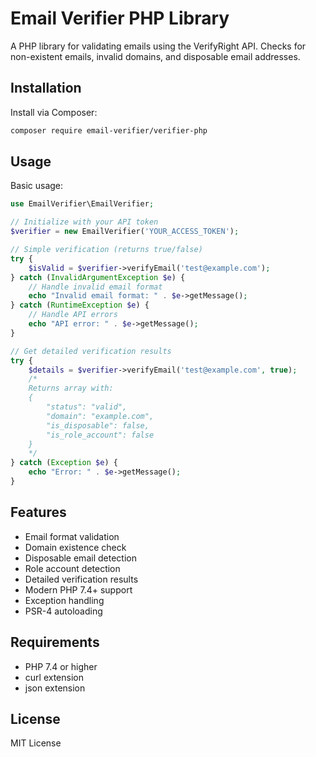 # Email Verifier PHP Library

A PHP library for validating emails using the VerifyRight API. Checks for non-existent emails, invalid domains, and disposable email addresses.

## Installation

Install via Composer:

```bash
composer require email-verifier/verifier-php
```

## Usage

Basic usage:

```php
use EmailVerifier\EmailVerifier;

// Initialize with your API token
$verifier = new EmailVerifier('YOUR_ACCESS_TOKEN');

// Simple verification (returns true/false)
try {
    $isValid = $verifier->verifyEmail('test@example.com');
} catch (InvalidArgumentException $e) {
    // Handle invalid email format
    echo "Invalid email format: " . $e->getMessage();
} catch (RuntimeException $e) {
    // Handle API errors
    echo "API error: " . $e->getMessage();
}

// Get detailed verification results
try {
    $details = $verifier->verifyEmail('test@example.com', true);
    /*
    Returns array with:
    {
        "status": "valid",
        "domain": "example.com",
        "is_disposable": false,
        "is_role_account": false
    }
    */
} catch (Exception $e) {
    echo "Error: " . $e->getMessage();
}
```

## Features

- Email format validation
- Domain existence check
- Disposable email detection
- Role account detection
- Detailed verification results
- Modern PHP 7.4+ support
- Exception handling
- PSR-4 autoloading

## Requirements

- PHP 7.4 or higher
- curl extension
- json extension

## License

MIT License

